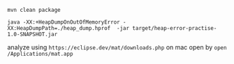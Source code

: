 `mvn clean package` 

`java -XX:+HeapDumpOnOutOfMemoryError -XX:HeapDumpPath=./heap_dump.hprof  -jar target/heap-error-practise-1.0-SNAPSHOT.jar`

analyze using `https://eclipse.dev/mat/downloads.php`
on mac open by `open /Applications/mat.app`